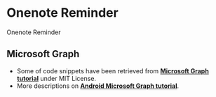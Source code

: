 # Onenote Reminder

Onenote Reminder 


## Microsoft Graph
*   Some of code snippets have been retrieved from **[Microsoft Graph tutorial](https://github.com/microsoftgraph/msgraph-training-android)** under MIT License.
*   More descriptions on **[Android Microsoft Graph tutorial](https://docs.microsoft.com/en-us/graph/tutorials/android)**.